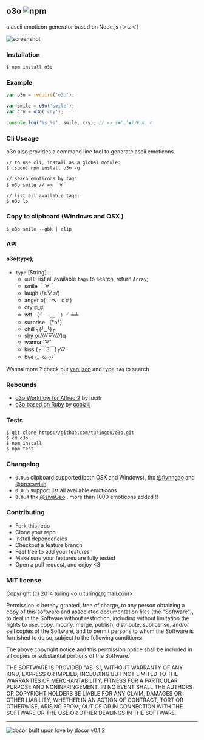 ## o3o ![npm](https://badge.fury.io/js/o3o.png)

a ascii emoticon generator based on Node.js (＞ω＜)

![screenshot](http://ww4.sinaimg.cn/large/61ff0de3gw1efjv5irqm0j20ln0fi75q.jpg)

### Installation
````
$ npm install o3o
````

### Example
````javascript
var o3o = require('o3o');

var smile = o3o('smile');
var cry = o3o('cry');

console.log('%s %s', smile, cry); // => (●'◡'●)ﾉ♥ π__π
````

### Cli Useage
o3o also provides a command line tool to generate ascii emoticons.

````
// to use cli, install as a global module:
$ [sudo] npm install o3o -g 

// seach emoticons by tag:
$ o3o smile // => ＾∀＾

// list all available tags:
$ o3o ls
````

### Copy to clipboard (Windows and OSX )
```
$ o3o smile --gbk | clip
```

### API

#### o3o(type);
- `type` [String] :
  - `null`: list all available `tags` to search, return `Array`;
  - smile ＾∀＾
  - laugh (/≥▽≤/)
  - anger o(￣ヘ￣o＃)
  - cry ಥ_ಥ
  - wtf （╯－＿－）╯╧╧
  - surprise （°ο°）
  - chill ╮(╯_╰)╭
  - shy o(*////▽////*)q
  - wanna ˋ▽ˊ
  - kiss (╭￣3￣)╭♡
  - bye (｡･ω･)ﾉﾞ

Wanna more ? check out [yan.json](https://github.com/turingou/o3o/blob/master/yan.json) and type `tag` to search

### Rebounds
- [o3o Workflow for Alfred 2](http://lucifr.com/2013/08/01/o3o-workflow-for-alfred/) by lucifr
- [o3o based on Ruby](https://github.com/coolzilj/o3o) by [coolzilj](https://github.com/coolzilj)

### Tests
````
$ git clone https://github.com/turingou/o3o.git
$ cd o3o
$ npm install 
$ npm test
````

### Changelog

- `0.0.6` clipboard supported(both OSX and Windows), thx [@flynngao](https://github.com/flynngao) and [@breeswish](https://github.com/breeswish)
- `0.0.5` support list all available emoticons
- `0.0.4` thx [@sivaGao](https://github.com/ghlndsl) , more than 1000 emoticons added !!

### Contributing
- Fork this repo
- Clone your repo
- Install dependencies
- Checkout a feature branch
- Feel free to add your features
- Make sure your features are fully tested
- Open a pull request, and enjoy <3

### MIT license
Copyright (c) 2014 turing &lt;o.u.turing@gmail.com&gt;

Permission is hereby granted, free of charge, to any person obtaining a copy
of this software and associated documentation files (the &quot;Software&quot;), to deal
in the Software without restriction, including without limitation the rights
to use, copy, modify, merge, publish, distribute, sublicense, and/or sell
copies of the Software, and to permit persons to whom the Software is
furnished to do so, subject to the following conditions:

The above copyright notice and this permission notice shall be included in
all copies or substantial portions of the Software.

THE SOFTWARE IS PROVIDED &quot;AS IS&quot;, WITHOUT WARRANTY OF ANY KIND, EXPRESS OR
IMPLIED, INCLUDING BUT NOT LIMITED TO THE WARRANTIES OF MERCHANTABILITY,
FITNESS FOR A PARTICULAR PURPOSE AND NONINFRINGEMENT. IN NO EVENT SHALL THE
AUTHORS OR COPYRIGHT HOLDERS BE LIABLE FOR ANY CLAIM, DAMAGES OR OTHER
LIABILITY, WHETHER IN AN ACTION OF CONTRACT, TORT OR OTHERWISE, ARISING FROM,
OUT OF OR IN CONNECTION WITH THE SOFTWARE OR THE USE OR OTHER DEALINGS IN
THE SOFTWARE.

---
![docor](https://cdn1.iconfinder.com/data/icons/windows8_icons_iconpharm/26/doctor.png)
built upon love by [docor](https://github.com/turingou/docor.git) v0.1.2